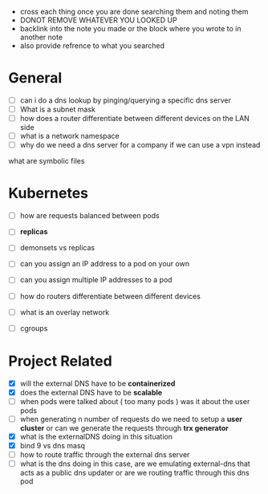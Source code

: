 
- cross each thing once you are done searching them and noting them
- DONOT REMOVE WHATEVER YOU LOOKED UP
- backlink into the note you made or the block where you wrote to in another note 
- also provide refrence to what you searched

# General 

- [ ] can i do a dns lookup by pinging/querying a specific dns server 
- [ ] What is a subnet mask 
- [ ] how does a router differentiate between different devices on the LAN side 
- [ ] what is a network namespace
- [ ] why do we need a dns server for a company if we can use a vpn instead

what are symbolic files

# Kubernetes
- [ ] how are requests balanced between pods
- [ ]  **replicas**
- [ ] demonsets vs replicas
- [ ] can you assign an IP address to a pod on your own
- [ ] can you assign multiple IP addresses to a pod
- [ ] how do routers differentiate between different devices 
- [ ] what is an overlay network
- [ ] cgroups 


# Project Related 

- [x] will the external DNS have to be **containerized** 
- [x] does the external DNS have to be **scalable** 
- [ ] when pods were talked about ( too many pods ) was it about the user pods 
- [ ] when generating n number of requests do we need to setup a **user cluster** or can we generate the requests through **trx generator** 
- [x] what is the externalDNS doing in this situation
- [x] bind 9 vs dns masq
- [ ] how to route traffic through the external dns server
- [ ] what is the dns doing in this case, are we emulating external-dns that acts as a public dns updater or are we routing traffic through this dns pod 